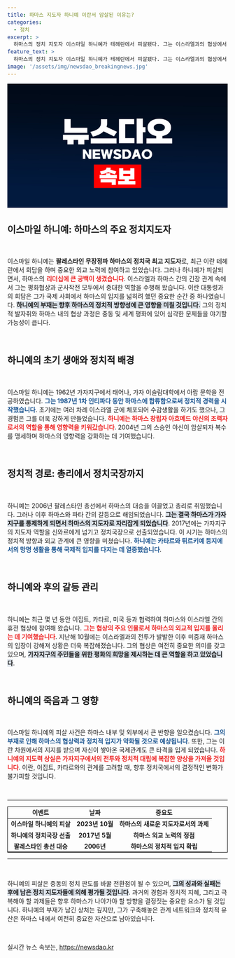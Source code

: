 ```yaml
---
title: 하마스 지도자 하니예 이란서 암살된 이유는?
categories:
  - 정치
excerpt: >
  하마스의 정치 지도자 이스마일 하니예가 테헤란에서 피살됐다. 그는 이스라엘과의 협상에서 핵심 역할을 해온 인물로, 하마스 내 갈등 속에서 입지가 줄어들고 있었다. 이 사건은 가자지구 휴전협상에 큰 영향을 미칠 전망이다.
feature_text: >
  하마스의 정치 지도자 이스마일 하니예가 테헤란에서 피살됐다. 그는 이스라엘과의 협상에서 핵심 역할을 해온 인물로, 하마스 내 갈등 속에서 입지가 줄어들고 있었다. 이 사건은 가자지구 휴전협상에 큰 영향을 미칠 전망이다.
image: '/assets/img/newsdao_breakingnews.jpg'
---
```


<p><img src="/assets/img/newsdao_breakingnews.jpg" alt="cryptoinkorea 속보" /></p>

<h2 data-ke-size="size26">이스마일 하니예: 하마스의 주요 정치지도자</h2>

<p data-ke-size="size16">&nbsp;</p>  

<p>이스마일 하니예는 <b>팔레스타인 무장정파 하마스의 정치국 최고 지도자</b>로, 최근 이란 테헤란에서 회담을 하며 중요한 외교 노력에 참여하고 있었습니다. 그러나 하니예가 피살되면서, 하마스의 <b><span style="color: #ee2323;">리더십에 큰 공백이 생겼습니다</span></b>. 이스라엘과 하마스 간의 긴장 관계 속에서 그는 평화협상과 군사작전 모두에서 중대한 역할을 수행해 왔습니다. 이란 대통령과의 회담은 그가 국제 사회에서 하마스의 입지를 넓히려 했던 중요한 순간 중 하나였습니다. <b><span style="background-color: #21538527;">하니예의 부재는 향후 하마스의 정치적 방향성에 큰 영향을 미칠 것입니다.</span></b> 그의 정치적 발자취와 하마스 내의 협상 과정은 중동 및 세계 평화에 있어 심각한 문제들을 야기할 가능성이 큽니다.</p>

<p data-ke-size="size16">&nbsp;</p>  

<h2 data-ke-size="size26">하니예의 초기 생애와 정치적 배경</h2>

<p data-ke-size="size16">&nbsp;</p>  

<p>이스마일 하니예는 1962년 가자지구에서 태어나, 가자 이슬람대학에서 아랍 문학을 전공하였습니다. <b><span style="color: #1a5490;">그는 1987년 1차 인티파다 동안 하마스에 합류함으로써 정치적 경력을 시작했습니다</span></b>. 초기에는 여러 차례 이스라엘 군에 체포되어 수감생활을 하기도 했으나, 그 경험은 그를 더욱 강하게 만들었습니다. <b><span style="color: #ee2323;">하니예는 하마스 창립자 아흐메드 야신의 조력자로서의 역할을 통해 영향력을 키워갔습니다</span></b>. 2004년 그의 스승인 야신이 암살되자 복수를 맹세하며 하마스의 영향력을 강화하는 데 기여했습니다.</p>

<p data-ke-size="size16">&nbsp;</p>  

<h2 data-ke-size="size26">정치적 경로: 총리에서 정치국장까지</h2>

<p data-ke-size="size16">&nbsp;</p>  

<p>하니예는 2006년 팔레스타인 총선에서 하마스의 대승을 이끌었고 총리로 취임했습니다. 그러나 이후 하마스와 파타 간의 갈등으로 해임되었습니다. <b><span style="background-color: #21538527;">그는 결국 하마스가 가자지구를 통제하게 되면서 하마스의 지도자로 자리잡게 되었습니다</span></b>. 2017년에는 가자지구의 지도자 역할을 신와르에게 넘기고 정치국장으로 선출되었습니다. 이 시기는 하마스의 정치적 방향과 외교 관계에 큰 영향을 미쳤습니다. <b><span style="color: #1a5490;">하니예는 카타르와 튀르키예 등지에서의 망명 생활을 통해 국제적 입지를 다지는 데 열중했습니다</span></b>.</p>

<p data-ke-size="size16">&nbsp;</p>  

<h2 data-ke-size="size26">하니예와 후의 갈등 관리</h2>

<p data-ke-size="size16">&nbsp;</p>  

<p>하니예는 최근 몇 년 동안 이집트, 카타르, 미국 등과 협력하여 하마스와 이스라엘 간의 휴전 협상에 참여해 왔습니다. <b><span style="color: #ee2323;">그는 협상의 주요 인물로서 하마스의 외교적 입지를 올리는 데 기여했습니다</span></b>. 지난해 10월에는 이스라엘과의 전투가 발발한 이후 미중재 하마스의 입장이 강해져 상황은 더욱 복잡해졌습니다. 그의 협상은 여전히 중요한 의미를 갖고 있으며, <b><span style="background-color: #21538527;">가자지구의 주민들을 위한 평화의 희망을 제시하는 데 큰 역할을 하고 있었습니다</span></b>.</p>

<p data-ke-size="size16">&nbsp;</p>  

<h2 data-ke-size="size26">하니예의 죽음과 그 영향</h2>

<p data-ke-size="size16">&nbsp;</p>  

<p>이스마일 하니예의 피살 사건은 하마스 내부 및 외부에서 큰 반향을 일으켰습니다. <b><span style="color: #1a5490;">그의 부재로 인해 하마스의 협상력과 정치적 입지가 약화될 것으로 예상됩니다</span></b>. 또한, 그는 이란 차원에서의 지지를 받으며 자신이 쌓아온 국제관계도 큰 타격을 입게 되었습니다. <b><span style="color: #ee2323;">하니예의 지도력 상실은 가자지구에서의 전투와 정치적 대립에 복잡한 양상을 가져올 것입니다</span></b>. 이란, 이집트, 카타르와의 관계를 고려할 때, 향후 정치국에서의 결정적인 변화가 불가피할 것입니다.</p>

<p data-ke-size="size16">&nbsp;</p>  

<hr>  

<table style="width:100%; border: 1px solid #000000;">  
<thead>  
<tr>  
<td style="text-align: center;"><b>이벤트</b></td>  
<td style="text-align: center;"><b>날짜</b></td>  
<td style="text-align: center;"><b>중요도</b></td>  
</tr>  
</thead>  
<tbody>  
<tr>  
<td style="text-align: center; height: 17px;"><b>이스마일 하니예의 피살</b></td>  
<td style="text-align: center; height: 17px;"><b>2023년 10월</b></td>  
<td style="text-align: center; height: 17px;"><b>하마스의 새로운 지도자로서의 과제</b></td>  
</tr>  
<tr>  
<td style="text-align: center; height: 17px;"><b>하니예의 정치국장 선출</b></td>  
<td style="text-align: center; height: 17px;"><b>2017년 5월</b></td>  
<td style="text-align: center; height: 17px;"><b>하마스 외교 노력의 정점</b></td>  
</tr>  
<tr>  
<td style="text-align: center; height: 17px;"><b>팔레스타인 총선 대승</b></td>  
<td style="text-align: center; height: 17px;"><b>2006년</b></td>  
<td style="text-align: center; height: 17px;"><b>하마스의 정치적 입지 확립</b></td>  
</tr>  
</tbody>  
</table>  

<hr>  

<p data-ke-size="size16">&nbsp;</p>  

<p>하니예의 피살은 중동의 정치 판도를 바꿀 전환점이 될 수 있으며, <b><span style="background-color: #21538527;">그의 성과와 실패는 후에 남은 정치 지도자들에 의해 평가될 것입니다</span></b>. 과거의 경험과 정치적 지혜, 그리고 극복해야 할 과제들은 향후 하마스가 나아가야 할 방향을 결정짓는 중요한 요소가 될 것입니다. 하니예의 부재가 남긴 상처는 깊지만, 그가 구축해놓은 관계 네트워크와 정치적 유산은 하마스 내에서 여전히 중요한 자산으로 남아있습니다.  </p>

<p data-ke-size="size16">&nbsp;</p>  
실시간 뉴스 속보는, <a href="https://newsdao.kr" rel="dofollow">https://newsdao.kr</a>


